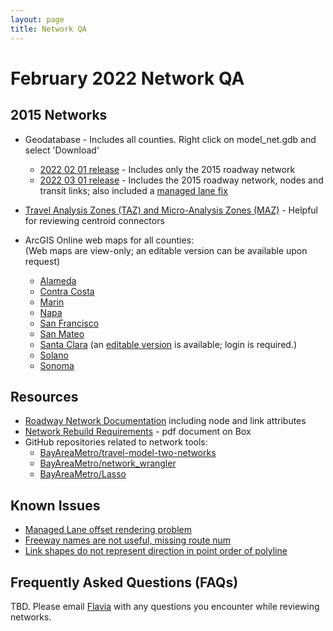 ```yaml
---
layout: page
title: Network QA
---
```

# February 2022 Network QA

## 2015 Networks

* Geodatabase - Includes all counties. Right click on model_net.gdb and select 'Download'
  * [2022 02 01 release](https://mtcdrive.box.com/s/j0gd3suiefdlebkn6v2jpws87aq3cmec) - Includes only the 2015 roadway network
  * [2022 03 01 release](https://mtcdrive.box.com/s/y0p4twyu3nkm1rg4u6vk6miksvzduhuf) - Includes the 2015 roadway network, nodes and transit links; also included a [managed lane fix](https://github.com/BayAreaMetro/travel-model-two-networks/issues/53)

* [Travel Analysis Zones (TAZ) and Micro-Analysis Zones (MAZ)](https://mtcdrive.app.box.com/folder/157365053902?s=xpwx5kl55acdceha9ol7vhhrqlyjlsx6) - Helpful for reviewing centroid connectors

* ArcGIS Online web maps for all counties:  
  (Web maps are view-only; an editable version can be available upon request)

  * [Alameda](https://mtc.maps.arcgis.com/home/webmap/viewer.html?webmap=d21c975d3b384e2c8a8e3ee6b4a4fd52)
  * [Contra Costa](https://arcg.is/0zy0zq)
  * [Marin](https://arcg.is/0TnPT50)
  * [Napa](https://arcg.is/1einHf)
  * [San Francisco](https://arcg.is/0fX48u)
  * [San Mateo](https://arcg.is/r0XP0)
  * [Santa Clara](https://arcg.is/1rzbCL0) (an [editable version](https://arcg.is/1POXza) is available; login is required.)
  * [Solano](https://arcg.is/H1zKW)
  * [Sonoma](https://arcg.is/OTCGz)

## Resources

* [Roadway Network Documentation](/travel-model-two/input/#roadway-network) including node and link attributes
* [Network Rebuild Requirements](https://mtcdrive.box.com/s/mrunshse2ygf7sfvkt695gzshfpascz5) - pdf document on Box
* GitHub repositories related to network tools:
  * [BayAreaMetro/travel-model-two-networks](https://github.com/BayAreaMetro/travel-model-two-networks/tree/develop)
  * [BayAreaMetro/network_wrangler](https://github.com/BayAreaMetro/network_wrangler/tree/generic_agency)
  * [BayAreaMetro/Lasso](https://github.com/BayAreaMetro/Lasso/tree/mtc_parameters)

## Known Issues

* [Managed Lane offset rendering problem](https://github.com/BayAreaMetro/travel-model-two-networks/issues/57)
* [Freeway names are not useful, missing route num](https://github.com/BayAreaMetro/travel-model-two-networks/issues/55)
* [Link shapes do not represent direction in point order of polyline](https://github.com/BayAreaMetro/travel-model-two-networks/issues/56)

## Frequently Asked Questions (FAQs)

TBD.  Please email [Flavia](mailto:ftsang@bayareametro.gov) with any questions you encounter while reviewing networks.
